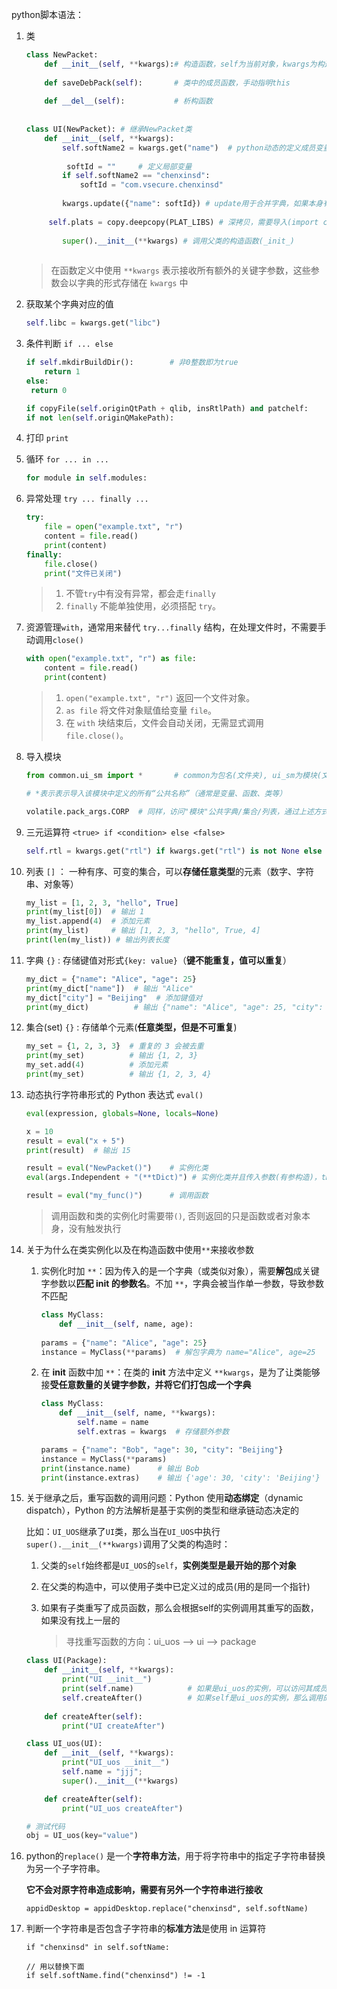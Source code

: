python脚本语法：

1. 类

   ```python
   class NewPacket:
       def __init__(self, **kwargs):# 构造函数，self为当前对象，kwargs为构造时传来的参数(字典)
           
       def saveDebPack(self):		# 类中的成员函数，手动指明this
           
       def __del__(self):			# 析构函数
       
       
   class UI(NewPacket):	# 继承NewPacket类
       def __init__(self, **kwargs):
           self.softName2 = kwargs.get("name")	# python动态的定义成员变量，直接用self.名
           
          	softId = ""		# 定义局部变量
           if self.softName2 == "chenxinsd":
               softId = "com.vsecure.chenxinsd"
           
           kwargs.update({"name": softId}) # update用于合并字典，如果本身有key，则替换value
           
   		self.plats = copy.deepcopy(PLAT_LIBS) # 深拷贝，需要导入(import copy)模块
           
           super().__init__(**kwargs) # 调用父类的构造函数(_init_)
       
   ```

   > 在函数定义中使用 `**kwargs` 表示接收所有额外的关键字参数，这些参数会以字典的形式存储在 `kwargs` 中

2. 获取某个字典对应的值

   ```python
   self.libc = kwargs.get("libc")
   ```

3. 条件判断 `if ... else`

   ```python
   if self.mkdirBuildDir():        # 非0整数即为true
       return 1
   else:
   	return 0
   
   if copyFile(self.originQtPath + qlib, insRtlPath) and patchelf:		# and连接条件
   if not len(self.originQMakePath):									# not否定条件
   ```

4. 打印 `print`

5. 循环 `for ... in ...`

   ```python
   for module in self.modules:
   ```

6. 异常处理 `try ... finally ...`

   ```python
   try:
       file = open("example.txt", "r")
       content = file.read()
       print(content)
   finally:			
       file.close()
       print("文件已关闭")
   ```

   > 1. 不管`try`中有没有异常，都会走`finally`
   > 2. `finally` 不能单独使用，必须搭配 `try`。

7. 资源管理`with`，通常用来替代 `try...finally` 结构，在处理文件时，不需要手动调用`close()`

   ```python
   with open("example.txt", "r") as file:
       content = file.read()
       print(content)
   ```

   > 1. `open("example.txt", "r")` 返回一个文件对象。
   > 2. `as file` 将文件对象赋值给变量 `file`。
   > 3. 在 `with` 块结束后，文件会自动关闭，无需显式调用 `file.close()`。

8. 导入模块

   ```python
   from common.ui_sm import *		# common为包名(文件夹), ui_sm为模块(文件ui_sm.py)
   
   # *表示表示导入该模块中定义的所有“公共名称”（通常是变量、函数、类等）
   
   volatile.pack_args.CORP	# 同样，访问"模块"公共字典/集合/列表，通过上述方式
   ```

9. 三元运算符 `<true> if <condition> else <false>`

   ```python
   self.rtl = kwargs.get("rtl") if kwargs.get("rtl") is not None else 0
   ```

10. 列表  `[]` ： 一种有序、可变的集合，可以**存储任意类型**的元素（数字、字符串、对象等）

    ```python
    my_list = [1, 2, 3, "hello", True]
    print(my_list[0])  # 输出 1
    my_list.append(4)  # 添加元素
    print(my_list)     # 输出 [1, 2, 3, "hello", True, 4]
    print(len(my_list)) # 输出列表长度
    ```

11. 字典 `{}` : 存储键值对形式`{key: value}`（**键不能重复，值可以重复**）

    ```python
    my_dict = {"name": "Alice", "age": 25}
    print(my_dict["name"])  # 输出 "Alice"
    my_dict["city"] = "Beijing"  # 添加键值对
    print(my_dict)          # 输出 {"name": "Alice", "age": 25, "city": "Beijing"}
    ```

12. 集合(set) `{}` : 存储单个元素(**任意类型，但是不可重复**)

    ```python
    my_set = {1, 2, 3, 3}  # 重复的 3 会被去重
    print(my_set)          # 输出 {1, 2, 3}
    my_set.add(4)          # 添加元素
    print(my_set)          # 输出 {1, 2, 3, 4}
    ```

13. 动态执行字符串形式的 Python 表达式 `eval()`

    ```python
    eval(expression, globals=None, locals=None)
    
    x = 10
    result = eval("x + 5")
    print(result)  # 输出 15
    
    result = eval("NewPacket()")	# 实例化类
    eval(args.Independent + "(**tDict)") # 实例化类并且传入参数(有参构造)，tDict为字典
    
    result = eval("my_func()") 		# 调用函数
    ```

    > 调用函数和类的实例化时需要带`()`, 否则返回的只是函数或者对象本身，没有触发执行

14. 关于为什么在类实例化以及在构造函数中使用`**`来接收参数

    1. 实例化时加 `**`：因为传入的是一个字典（或类似对象），需要**解包**成关键字参数以**匹配 init 的参数名**。不加 `**`，字典会被当作单一参数，导致参数不匹配

       ```python
       class MyClass:
           def __init__(self, name, age):
           
       params = {"name": "Alice", "age": 25}
       instance = MyClass(**params)  # 解包字典为 name="Alice", age=25
       ```

    2. 在 __init__ 函数中加 `**`：在类的 __init__ 方法中定义 `**kwargs`，是为了让类能够接**受任意数量的关键字参数，并将它们打包成一个字典**

       ```python
       class MyClass:
           def __init__(self, name, **kwargs):
               self.name = name
               self.extras = kwargs  # 存储额外参数
       
       params = {"name": "Bob", "age": 30, "city": "Beijing"}
       instance = MyClass(**params)
       print(instance.name)      # 输出 Bob
       print(instance.extras)    # 输出 {'age': 30, 'city': 'Beijing'}
       ```

15. 关于继承之后，重写函数的调用问题：Python 使用**动态绑定**（dynamic dispatch），Python 的方法解析是基于实例的类型和继承链动态决定的

    比如：`UI_UOS`继承了`UI`类，那么当在`UI_UOS`中执行`super().__init__(**kwargs)`调用了父类的构造时：

    1. 父类的`self`始终都是`UI_UOS`的`self`，**实例类型是最开始的那个对象**

    2. 在父类的构造中，可以使用子类中已定义过的成员(用的是同一个指针)

    3. 如果有子类重写了成员函数，那么会根据self的实例调用其重写的函数，如果没有找上一层的

       > 寻找重写函数的方向：ui_uos --> ui --> package  

    ```python
    class UI(Package):
        def __init__(self, **kwargs):
            print("UI __init__")
            print(self.name)  			# 如果是ui_uos的实例，可以访问其成员变量，如果不是则空
            self.createAfter()			# 如果self是ui_uos的实例，那么调用的是uos重写的函数
    		
        def createAfter(self):
            print("UI createAfter")
    
    class UI_uos(UI):
        def __init__(self, **kwargs):
            print("UI_uos __init__")
            self.name = "jjj";
            super().__init__(**kwargs)
    
        def createAfter(self):
            print("UI_uos createAfter")
    
    # 测试代码
    obj = UI_uos(key="value")
    ```
    
16. python的`replace()` 是一个**字符串方法**，用于将字符串中的指定子字符串替换为另一个子字符串。

    **它不会对原字符串造成影响，需要有另外一个字符串进行接收**

    ```
    appidDesktop = appidDesktop.replace("chenxinsd", self.softName)
    ```

17. 判断一个字符串是否包含子字符串的**标准方法**是使用 in 运算符

    ```
    if "chenxinsd" in self.softName:
    
    // 用以替换下面
    if self.softName.find("chenxinsd") != -1
    ```

    

